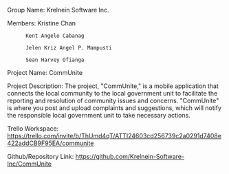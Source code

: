 Group Name: Krelnein Software Inc. 

Members: 
          Kristine Chan
          
          Kent Angelo Cabanag
          
          Jelen Kriz Angel P. Mampusti
          
          Sean Harvey Ofianga 

Project Name: CommUnite

Project Description: The project, "CommUnite," is a mobile application that connects the local community to the local government unit to facilitate the reporting and resolution of community issues and concerns. "CommUnite" is where you post and upload complaints and suggestions, which will notify the responsible local government unit to take necessary actions.

Trello Workspace: https://trello.com/invite/b/ThUmd4qT/ATTI24603cd256739c2a0291d7408e422addCB9F95EA/communite

Github/Repository Link: https://github.com/Krelnein-Software-Inc/CommUnite
